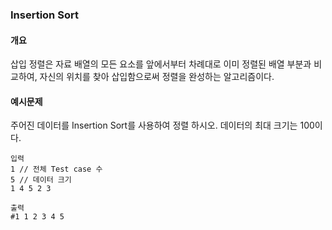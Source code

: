 ### Insertion Sort

#### 개요
삽입 정렬은 자료 배열의 모든 요소를 앞에서부터 차례대로 이미 정렬된 배열 부분과 비교하여,
자신의 위치를 찾아 삽입함으로써 정렬을 완성하는 알고리즘이다.

#### 예시문제
주어진 데이터를 Insertion Sort를 사용하여 정렬 하시오.
데이터의 최대 크기는 100이다.

```
입력
1 // 전체 Test case 수
5 // 데이터 크기
1 4 5 2 3
```
```
출력
#1 1 2 3 4 5
```